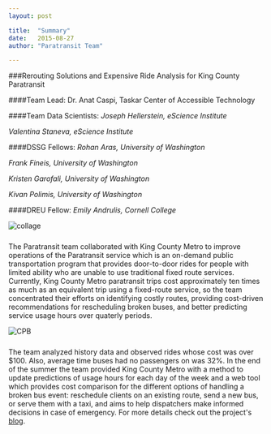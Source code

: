 ```yaml
---
layout: post

title:  "Summary"
date:   2015-08-27
author: "Paratransit Team"

---
```


###Rerouting Solutions and Expensive Ride Analysis for King County Paratransit

####Team Lead: 
Dr. Anat Caspi, Taskar Center of Accessible Technology

####Team Data Scientists: 
*Joseph Hellerstein, eScience Institute*

*Valentina Staneva, eScience Institute*

####DSSG Fellows:
*Rohan Aras, University of Washington*

*Frank Fineis, University of Washington*

*Kristen Garofali, University of Washington*

*Kivan Polimis, University of Washington*

####DREU Fellow:
*Emily Andrulis, Cornell College*


<img src= "http://uwescience.github.io/DSSG2015-paratransit/images/paratransit-collage.png" alt="collage" style="padding-right: 10px; padding-bottom: 10px" align="middle">


The Paratransit team collaborated with King County Metro to improve operations of the Paratransit service which is an on-demand public transportation program that provides door-to-door rides for people with limited ability who are unable to use traditional fixed route services. Currently, King County Metro paratransit trips cost approximately ten times as much as an equivalent trip using a fixed-route service, so the team concentrated their efforts on identifying costly routes, providing cost-driven recommendations for rescheduling broken buses, and better predicting service usage hours over quaterly periods. 

<img src= "http://uwescience.github.io/DSSG2015-paratransit/images/CPB_hist.jpeg" alt="CPB" style="padding-right: 10px; padding-bottom: 10px" align="middle">

The team analyzed history data and observed rides whose cost was over $100. Also, average time buses had no passengers on was 32%. In the end of the summer the team provided King County Metro with a method to update predictions of usage hours for each day of the week and a web tool which provides cost comparison for the different options of handling a broken bus event: reschedule clients on an existing route, send a new bus, or serve them with a taxi, and aims to help dispatchers make informed decisions in case of emergency. For more details check out the project's [blog](http://dssg-paratransit.github.io/blog/). 